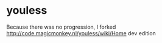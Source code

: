 youless
=======
Because there was no progression, I forked http://code.magicmonkey.nl/youless/wiki/Home dev edition





